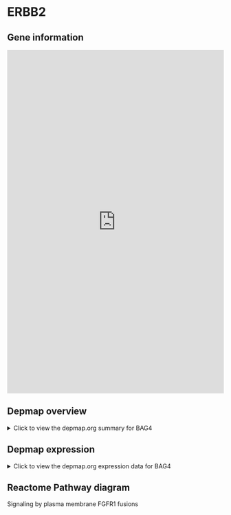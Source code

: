<h1>ERBB2</h1>

<h2>Gene information</h2>
<iframe src="https://depmap.org/portal/gene/BAG4?tab=about" style="border:none;width:100%;height:800px"></iframe>

<h2>Depmap overview</h2>
<details>
  <summary>Click to view the depmap.org summary for BAG4</summary>
  <iframe src="https://depmap.org/portal/gene/BAG4?tab=overview" style="border:none;width:100%;height:800px"></iframe>
</details>

<h2>Depmap expression</h2>
<details>
  <summary>Click to view the depmap.org expression data for BAG4</summary>
  <iframe src="https://depmap.org/portal/gene/BAG4?tab=characterization" style="border:none;width:100%;height:800px"></iframe>
</details>



<h2>Reactome Pathway diagram</h2>
Signaling by plasma membrane FGFR1 fusions
<div id="diagramHolder"></div>

<script>
    //Creating the Reactome Diagram widget
    //Take into account a proxy needs to be set up in your server side pointing to www.reactome.org
    function onReactomeDiagramReady(){  //This function is automatically called when the widget code is ready to be used
        var diagram = Reactome.Diagram.create({
            "placeHolder" : "diagramHolder",
            "width" : 900,
            "height" : 500
        });

        //Initialising it to the "Hemostasis" pathway
        diagram.loadDiagram("R-HSA-8853336");

        //Adding different listeners

        diagram.onDiagramLoaded(function (loaded) {
            console.info("Loaded ", loaded);
            diagram.flagItems("BAD");
	    diagram.flagItems("Q92934");
            if (loaded == "R-HSA-8853336") diagram.selectItem("R-HSA-8853336");
        });

     }
</script>



